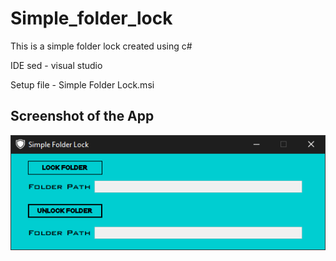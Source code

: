 # Simple_folder_lock
This is a simple folder lock created using c#

IDE sed - visual studio

Setup file - Simple Folder Lock.msi

## Screenshot of the App
![](/SS.PNG)
